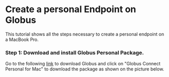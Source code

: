 # Create a personal Endpoint on Globus

This tutorial shows all the steps necessary to create a personal endpoint on a MacBook Pro.

### Step 1: Download and install Globus Personal Package.

Go to the following [link](https://www.globus.org/globus-connect-personal) to download Globus and click on 
"Globus Connect Personal for Mac" to download the package as shown on the picture below.
